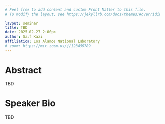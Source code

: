 ```yaml
---
# Feel free to add content and custom Front Matter to this file.
# To modify the layout, see https://jekyllrb.com/docs/themes/#overriding-theme-defaults

layout: seminar
title: TBD
date: 2025-02-27 2:00pm
author: Saif Kazi
affiliation: Los Alamos National Laboratory
# zoom: https://mit.zoom.us/j/123456789
---
```

# Abstract
TBD
# Speaker Bio
TBD